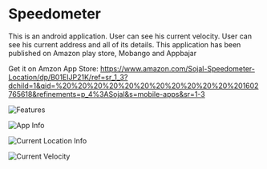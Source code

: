 # Speedometer
This is an android application.
User can see his current velocity.
User can see his current address and all of its details.
This application has been published on Amazon play store, Mobango and Appbajar

Get it on Amzon App Store: https://www.amazon.com/Sojal-Speedometer-Location/dp/B01EIJP21K/ref=sr_1_3?dchild=1&qid=%20%20%20%20%20%20%20%20%20%20%20%201602765618&refinements=p_4%3ASojal&s=mobile-apps&sr=1-3

![Features](https://github.com/aminul7506/Speedometer/blob/master/Screenshot_2016-04-19-23-58-03.png?raw=true "Features")

![App Info](https://github.com/aminul7506/Speedometer/blob/master/Screenshot_2016-04-19-23-58-23.png?raw=true "App Info")

![Current Location Info](https://github.com/aminul7506/Speedometer/blob/master/Screenshot_2016-04-19-23-59-13.png?raw=true "Current Location Info")

![Current Velocity](https://github.com/aminul7506/Speedometer/blob/master/Screenshot_2016-04-20-00-04-23.png?raw=true "Current Velocity")
